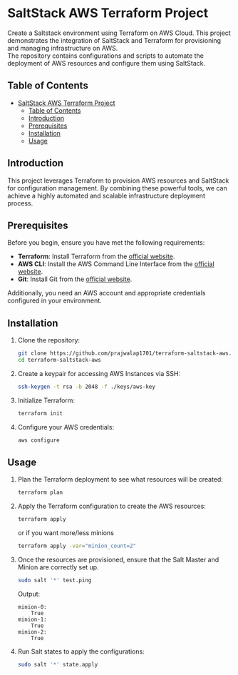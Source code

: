 # SaltStack AWS Terraform Project

Create a Saltstack environment using Terraform on AWS Cloud.
This project demonstrates the integration of SaltStack and Terraform for provisioning and managing infrastructure on AWS.   
The repository contains configurations and scripts to automate the deployment of AWS resources and configure them using SaltStack.

## Table of Contents

- [SaltStack AWS Terraform Project](#saltstack-aws-terraform-project)
  - [Table of Contents](#table-of-contents)
  - [Introduction](#introduction)
  - [Prerequisites](#prerequisites)
  - [Installation](#installation)
  - [Usage](#usage)

## Introduction

This project leverages Terraform to provision AWS resources and SaltStack for configuration management. By combining these powerful tools, we can achieve a highly automated and scalable infrastructure deployment process.

## Prerequisites

Before you begin, ensure you have met the following requirements:

- **Terraform**: Install Terraform from the [official website](https://www.terraform.io/downloads.html).
- **AWS CLI**: Install the AWS Command Line Interface from the [official website](https://aws.amazon.com/cli/).
- **Git**: Install Git from the [official website](https://git-scm.com/book/en/v2/Getting-Started-Installing-Git).

Additionally, you need an AWS account and appropriate credentials configured in your environment.

## Installation

1. Clone the repository:

    ```sh
    git clone https://github.com/prajwalap1701/terraform-saltstack-aws.git
    cd terraform-saltstack-aws
    ```

2. Create a keypair for accessing AWS Instances via SSH:

    ```sh
    ssh-keygen -t rsa -b 2048 -f ./keys/aws-key
    ```

3. Initialize Terraform:

    ```sh
    terraform init
    ```

4. Configure your AWS credentials:

    ```sh
    aws configure
    ```

## Usage

1. Plan the Terraform deployment to see what resources will be created:

    ```sh
    terraform plan
    ```

2. Apply the Terraform configuration to create the AWS resources:

    ```sh
    terraform apply
    ```
    or if you want more/less minions
    ```sh
    terraform apply -var="minion_count=2"
    ```

3. Once the resources are provisioned, ensure that the Salt Master and Minion are correctly set up.
    ```sh
    sudo salt '*' test.ping
    ```
    Output:
    ```
    minion-0:
        True
    minion-1:
        True
    minion-2:
        True
    ```

4. Run Salt states to apply the configurations:

    ```sh
    sudo salt '*' state.apply
    ```

